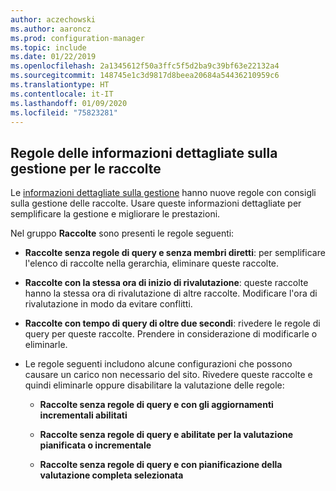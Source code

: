 ```yaml
---
author: aczechowski
ms.author: aaroncz
ms.prod: configuration-manager
ms.topic: include
ms.date: 01/22/2019
ms.openlocfilehash: 2a1345612f50a3ffc5f5d2ba9c39bf63e22132a4
ms.sourcegitcommit: 148745e1c3d9817d8beea20684a54436210959c6
ms.translationtype: HT
ms.contentlocale: it-IT
ms.lasthandoff: 01/09/2020
ms.locfileid: "75823281"
---
```

## <a name="bkmk_micoll"></a> Regole delle informazioni dettagliate sulla gestione per le raccolte
<!--3555752-->

Le [informazioni dettagliate sulla gestione](/sccm/core/servers/manage/management-insights) hanno nuove regole con consigli sulla gestione delle raccolte. Usare queste informazioni dettagliate per semplificare la gestione e migliorare le prestazioni. 


Nel gruppo **Raccolte** sono presenti le regole seguenti:

- **Raccolte senza regole di query e senza membri diretti**: per semplificare l'elenco di raccolte nella gerarchia, eliminare queste raccolte.  

- **Raccolte con la stessa ora di inizio di rivalutazione**: queste raccolte hanno la stessa ora di rivalutazione di altre raccolte. Modificare l'ora di rivalutazione in modo da evitare conflitti.  

- **Raccolte con tempo di query di oltre due secondi**: rivedere le regole di query per queste raccolte. Prendere in considerazione di modificarle o eliminarle.

- Le regole seguenti includono alcune configurazioni che possono causare un carico non necessario del sito. Rivedere queste raccolte e quindi eliminarle oppure disabilitare la valutazione delle regole:  

    - **Raccolte senza regole di query e con gli aggiornamenti incrementali abilitati**  

    - **Raccolte senza regole di query e abilitate per la valutazione pianificata o incrementale**  

    - **Raccolte senza regole di query e con pianificazione della valutazione completa selezionata**  


